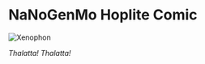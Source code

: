 # NaNoGenMo Hoplite Comic

![Xenophon](https://upload.wikimedia.org/wikipedia/commons/4/4e/Xenophon_and_the_ten_thousand_hail_the_sea.jpg)

*Thalatta! Thalatta!*
